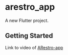 # arestro_app

A new Flutter project.

## Getting Started

Link to video of [ARestro-app](https://t.me/arestro_app/2)

